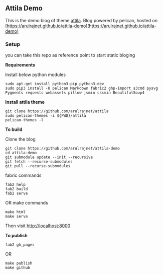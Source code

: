 Attila Demo
----------------

This is the demo blog of theme [attila](https://github.com/arulrajnet/attila). Blog powered by pelican, hosted on [https://arulrajnet.github.io/attila-demo](https://arulrajnet.github.io/attila-demo)


### Setup

you can take this repo as reference point to start static bloging

**Requirements**

Install below python modules

    sudo apt-get install python3-pip python3-dev
    sudo pip3 install -U pelican Markdown fabric2 ghp-import s3cmd pysvg Pygments requests webassets pillow jsmin cssmin BeautifulSoup4

**Install attila theme**

    git clone https://github.com/arulrajnet/attila
    sudo pelican-themes -i ${PWD}/attila
    pelican-themes -l

**To build**

Clone the blog

    git clone https://github.com/arulrajnet/attila-demo
    cd attila-demo
    git submodule update --init --recursive
    git fetch --recurse-submodules
    git pull --recurse-submodules

fabric commands

    fab2 help
    fab2 build
    fab2 serve

OR make commands

    make html
    make serve

Then visit [http://localhost:8000](http://localhost:8000)

**To publish**

    fab2 gh_pages

OR

    make publish
    make github

